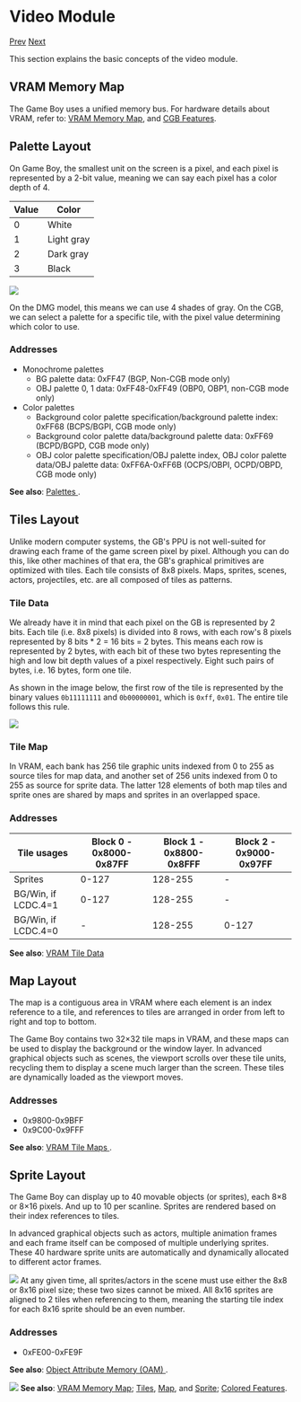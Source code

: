 # Video Module

[Prev]() [Next]()

This section explains the basic concepts of the video module.

## VRAM Memory Map

The Game Boy uses a unified memory bus. For hardware details about VRAM, refer to: [VRAM Memory Map](memory-map.html#vram-memory-map), and [CGB Features](memory-map.html#cgb-features).

## Palette Layout

On Game Boy, the smallest unit on the screen is a pixel, and each pixel is represented by a 2-bit value, meaning we can say each pixel has a color depth of 4.

| Value | Color      |
|-------|------------|
| 0     | White      |
| 1     | Light gray |
| 2     | Dark gray  |
| 3     | Black      |

<img src="imgs/pipeline-palettes.png" class="diagram-image diagram-schematic">

On the DMG model, this means we can use 4 shades of gray. On the CGB, we can select a palette for a specific tile, with the pixel value determining which color to use.

### Addresses

* Monochrome palettes
  * BG palette data: 0xFF47 (BGP, Non-CGB mode only)
  * OBJ palette 0, 1 data: 0xFF48-0xFF49 (OBP0, OBP1, non-CGB mode only)
* Color palettes
  * Background color palette specification/background palette index: 0xFF68 (BCPS/BGPI, CGB mode only)
  * Background color palette data/background palette data: 0xFF69 (BCPD/BGPD, CGB mode only)
  * OBJ color palette specification/OBJ palette index, OBJ color palette data/OBJ palette data: 0xFF6A-0xFF6B (OCPS/OBPI, OCPD/OBPD, CGB mode only)

**See also**: <a class="nav-link" href="https://gbdev.io/pandocs/Palettes.html" target="_blank">Palettes <i class="fa-solid fa-up-right-from-square"></i></a>.

## Tiles Layout

Unlike modern computer systems, the GB's PPU is not well-suited for drawing each frame of the game screen pixel by pixel. Although you can do this, like other machines of that era, the GB's graphical primitives are optimized with tiles. Each tile consists of 8x8 pixels. Maps, sprites, scenes, actors, projectiles, etc. are all composed of tiles as patterns.

### Tile Data

We already have it in mind that each pixel on the GB is represented by 2 bits. Each tile (i.e. 8x8 pixels) is divided into 8 rows, with each row's 8 pixels represented by 8 bits * 2 = 16 bits = 2 bytes. This means each row is represented by 2 bytes, with each bit of these two bytes representing the high and low bit depth values of a pixel respectively. Eight such pairs of bytes, i.e. 16 bytes, form one tile.

As shown in the image below, the first row of the tile is represented by the binary values `0b11111111` and `0b00000001`, which is `0xff`, `0x01`. The entire tile follows this rule.

<img src="imgs/pipeline-tile-processing.png" class="diagram-image diagram-schematic">

### Tile Map

In VRAM, each bank has 256 tile graphic units indexed from 0 to 255 as source tiles for map data, and another set of 256 units indexed from 0 to 255 as source for sprite data. The latter 128 elements of both map tiles and sprite ones are shared by maps and sprites in an overlapped space.

### Addresses

| Tile usages         | Block 0 - 0x8000-0x87FF | Block 1 - 0x8800-0x8FFF | Block 2 - 0x9000-0x97FF |
|---------------------|-------------------------|-------------------------|-------------------------|
| Sprites             | 0-127                   | 128-255                 | -                       |
| BG/Win, if LCDC.4=1 | 0-127                   | 128-255                 | -                       |
| BG/Win, if LCDC.4=0 | -                       | 128-255                 | 0-127                   |

**See also**: <a class="nav-link" href="https://gbdev.io/pandocs/Tile_Data.html" target="_blank">VRAM Tile Data <i class="fa-solid fa-up-right-from-square"></i></a>

## Map Layout

The map is a contiguous area in VRAM where each element is an index reference to a tile, and references to tiles are arranged in order from left to right and top to bottom.

The Game Boy contains two 32×32 tile maps in VRAM, and these maps can be used to display the background or the window layer. In advanced graphical objects such as scenes, the viewport scrolls over these tile units, recycling them to display a scene much larger than the screen. These tiles are dynamically loaded as the viewport moves.

### Addresses

* 0x9800-0x9BFF
* 0x9C00-0x9FFF

**See also**: <a class="nav-link" href="https://gbdev.io/pandocs/Tile_Maps.html" target="_blank">VRAM Tile Maps <i class="fa-solid fa-up-right-from-square"></i></a>.

## Sprite Layout

The Game Boy can display up to 40 movable objects (or sprites), each 8×8 or 8×16 pixels. And up to 10 per scanline. Sprites are rendered based on their index references to tiles.

In advanced graphical objects such as actors, multiple animation frames and each frame itself can be composed of multiple underlying sprites. These 40 hardware sprite units are automatically and dynamically allocated to different actor frames.

<div class="content-warn" style="min-height: 48px;">
  <img src="imgs/logo-nokbd.png" class="logo-tip"></img>
  <span class="content-text">
    At any given time, all sprites/actors in the scene must use either the 8x8 or 8x16 pixel size; these two sizes cannot be mixed. All 8x16 sprites are aligned to 2 tiles when referencing to them, meaning the starting tile index for each 8x16 sprite should be an even number.
  </span>
</div>

### Addresses

* 0xFE00-0xFE9F

**See also**: <a class="nav-link" href="https://gbdev.io/pandocs/OAM.html" target="_blank">Object Attribute Memory (OAM) <i class="fa-solid fa-up-right-from-square"></i></a>.

<div class="content-highlight" style="min-height: 48px;">
  <img src="imgs/logo-nokbd.png" class="logo-tip">
  <span class="content-text">
    <strong>See also</strong>: <a href="memory-map.html#vram-memory-map" class="nav-link">VRAM Memory Map</a>; <a href="page-not-found.html" class="nav-link">Tiles</a>, <a href="page-not-found.html" class="nav-link">Map</a>, and <a href="page-not-found.html" class="nav-link">Sprite</a>; <a href="colored-features.html" class="nav-link">Colored Features</a>.
  </span>
</div>

<!-- gem -->
